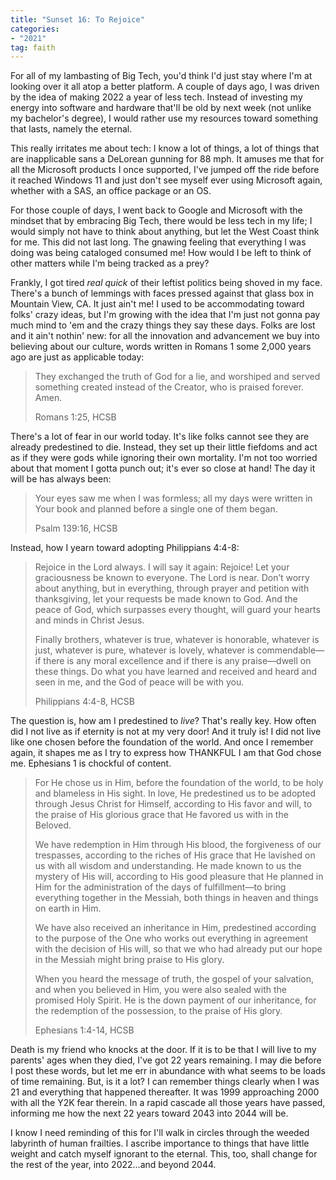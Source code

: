 ```yaml
---
title: "Sunset 16: To Rejoice"
categories:
- "2021"
tag: faith
---
```


For all of my lambasting of Big Tech, you'd think I'd just stay where I'm at looking over it all atop a better platform.  A couple of days ago, I was driven by the idea of making 2022 a year of less tech.  Instead of investing my energy into software and hardware that'll be old by next week (not unlike my bachelor's degree), I would rather use my resources toward something that lasts, namely the eternal.  

This really irritates me about tech: I know a lot of things, a lot of things that are inapplicable sans a DeLorean gunning for 88 mph.  It amuses me that for all the Microsoft products I once supported, I've jumped off the ride before it reached Windows 11 and just don't see myself ever using Microsoft again, whether with a SAS, an office package or an OS.  

For those couple of days, I went back to Google and Microsoft with the mindset that by embracing Big Tech, there would be less tech in my life; I would simply not have to think about anything, but let the West Coast think for me.  This did not last long.  The gnawing feeling that everything I was doing was being cataloged consumed me!  How would I be left to think of other matters while I'm being tracked as a prey?

Frankly, I got tired *real quick* of their leftist politics being shoved in my face.  There's a bunch of lemmings with faces pressed against that glass box in Mountain View, CA.  It just ain't me!  I used to be accommodating toward folks' crazy ideas, but I'm growing with the idea that I'm just not gonna pay much mind to 'em and the crazy things they say these days.  Folks are lost and it ain't nothin' new: for all the innovation and advancement we buy into believing about our culture, words written in Romans 1 some 2,000 years ago are just as applicable today:

> They exchanged the truth of God for a lie, and worshiped and served something created instead of the Creator, who is praised forever. Amen.  
>
> Romans 1:25, HCSB

There's a lot of fear in our world today.  It's like folks cannot see they are already predestined to die. Instead, they set up their little fiefdoms and act as if they were gods while ignoring their own mortality.  I'm not too worried about that moment I gotta punch out; it's ever so close at hand!  The day it will be has always been:

> Your eyes saw me when I was formless; all my days were written in Your book and planned before a single one of them began.
>
> Psalm 139:16, HCSB

Instead, how I yearn toward adopting Philippians 4:4-8:

> Rejoice in the Lord always. I will say it again: Rejoice! Let your graciousness be known to everyone. The Lord is near. Don’t worry about anything, but in everything, through prayer and petition with thanksgiving, let your requests be made known to God. And the peace of God, which surpasses every thought, will guard your hearts and minds in Christ Jesus.  
>
> Finally brothers, whatever is true, whatever is honorable, whatever is just, whatever is pure, whatever is lovely, whatever is commendable—if there is any moral excellence and if there is any praise—dwell on these things. Do what you have learned and received and heard and seen in me, and the God of peace will be with you.  
>  
>  Philippians 4:4-8, HCSB

The question is, how am I predestined to *live*? That's really key.  How often did I not live as if eternity is not at my very door!  And it truly is!  I did not live like one chosen before the foundation of the world.  And once I remember again, it shapes me as I try to express how THANKFUL I am that God chose me.  Ephesians 1 is chockful of content.

> For He chose us in Him, before the foundation of the world, to be holy and blameless in His sight.  In love, He predestined us to be adopted through Jesus Christ for Himself, according to His favor and will, to the praise of His glorious grace that He favored us with in the Beloved.  
>  
> We have redemption in Him through His blood, the forgiveness of our trespasses, according to the riches of His grace that He lavished on us with all wisdom and understanding. He made known to us the mystery of His will, according to His good pleasure that He planned in Him for the administration of the days of fulfillment—to bring everything together in the Messiah, both things in heaven and things on earth in Him.  
>  
> We have also received an inheritance in Him, predestined according to the purpose of the One who works out everything in agreement with the decision of His will, so that we who had already put our hope in the Messiah might bring praise to His glory.  
>  
> When you heard the message of truth, the gospel of your salvation, and when you believed in Him, you were also sealed with the promised Holy Spirit. He is the down payment of our inheritance, for the redemption of the possession, to the praise of His glory.
>  
> Ephesians 1:4-14, HCSB    

Death is my friend who knocks at the door.  If it is to be that I will live to my parents' ages when they died, I've got 22 years remaining.  I may die before I post these words, but let me err in abundance with what seems to be loads of time remaining.  But, is it a lot?  I can remember things clearly when I was 21 and everything that happened thereafter.  It was 1999 approaching 2000 with all the Y2K fear therein.  In a rapid cascade all those years have passed, informing me how the next 22 years toward 2043 into 2044 will be.  

I know  I need reminding of this for I'll walk in circles through the weeded labyrinth of human frailties.  I ascribe importance to things that have little weight and catch myself ignorant to the eternal.  This, too, shall change for the rest of the year, into 2022...and beyond 2044.
